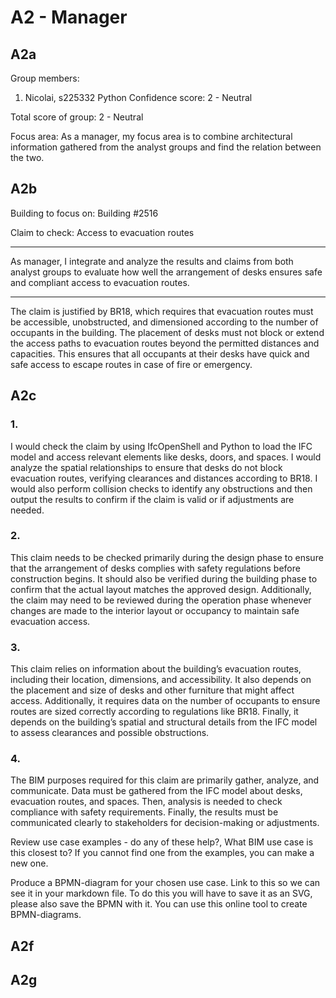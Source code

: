 # A2 - Manager

## A2a

Group members: 
1. Nicolai, s225332
    Python Confidence score: 2 - Neutral

Total score of group: 2 - Neutral

Focus area: 
As a manager, my focus area is to combine architectural information gathered from the analyst groups and find the relation between the two. 

## A2b

Building to focus on: Building #2516

Claim to check: Access to evacuation routes 

---

As manager, I integrate and analyze the results and claims from both analyst groups to evaluate how well the arrangement of desks ensures safe and compliant access to evacuation routes.

---

The claim is justified by BR18, which requires that evacuation routes must be accessible, unobstructed, and dimensioned according to the number of occupants in the building. The placement of desks must not block or extend the access paths to evacuation routes beyond the permitted distances and capacities. This ensures that all occupants at their desks have quick and safe access to escape routes in case of fire or emergency.

## A2c

### 1.
I would check the claim by using IfcOpenShell and Python to load the IFC model and access relevant elements like desks, doors, and spaces. I would analyze the spatial relationships to ensure that desks do not block evacuation routes, verifying clearances and distances according to BR18. I would also perform collision checks to identify any obstructions and then output the results to confirm if the claim is valid or if adjustments are needed.

### 2.
This claim needs to be checked primarily during the design phase to ensure that the arrangement of desks complies with safety regulations before construction begins. It should also be verified during the building phase to confirm that the actual layout matches the approved design. Additionally, the claim may need to be reviewed during the operation phase whenever changes are made to the interior layout or occupancy to maintain safe evacuation access.

### 3.
This claim relies on information about the building’s evacuation routes, including their location, dimensions, and accessibility. It also depends on the placement and size of desks and other furniture that might affect access. Additionally, it requires data on the number of occupants to ensure routes are sized correctly according to regulations like BR18. Finally, it depends on the building’s spatial and structural details from the IFC model to assess clearances and possible obstructions.

### 4.
The BIM purposes required for this claim are primarily gather, analyze, and communicate. Data must be gathered from the IFC model about desks, evacuation routes, and spaces. Then, analysis is needed to check compliance with safety requirements. Finally, the results must be communicated clearly to stakeholders for decision-making or adjustments.

Review use case examples - do any of these help?, What BIM use case is this closest to? If you cannot find one from the examples, you can make a new one.

Produce a BPMN-diagram for your chosen use case. Link to this so we can see it in your markdown file. To do this you will have to save it as an SVG, please also save the BPMN with it. You can use this online tool to create BPMN-diagrams.

## A2f



## A2g

